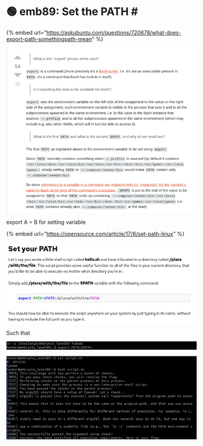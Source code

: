 # 🟢 emb89: Set the PATH \#

{% embed url="https://askubuntu.com/questions/720678/what-does-export-path-somethingpath-mean" %}

![](<../.gitbook/assets/image (177).png>)

export A = B for setting variable

{% embed url="https://opensource.com/article/17/6/set-path-linux" %}

![](<../.gitbook/assets/image (152).png>)

Such that

![](<../.gitbook/assets/image (243).png>)

![I get the flag.](<../.gitbook/assets/image (78).png>)
